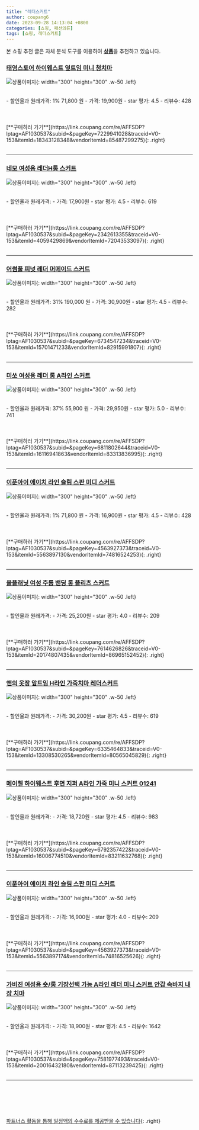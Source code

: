 ```yaml
---
title: "레더스커트"
author: coupang6
date: 2023-09-28 14:13:04 +0800
categories: [쇼핑, 패션의류]
tags: [쇼핑, 레더스커트]
---
```


본 쇼핑 추천 글은 자체 분석 도구를 이용하여 [**상품**](https://link.coupang.com/a/bao1ui)을 추천하고 있습니다.

### [태영스토어 하이웨스트 옆트임 미니 청치마](https://link.coupang.com/re/AFFSDP?lptag=AF1030537&subid=&pageKey=7229941028&traceid=V0-153&itemId=18343128348&vendorItemId=85487299275)

![상품이미지](https://thumbnail8.coupangcdn.com/thumbnails/remote/230x230ex/image/vendor_inventory/0d93/5271f589f101df3f50523698be538530238d5927c7d48b1dd27f63a397e5.jpg){: width="300" height="300" .w-50 .left}


<br>
- 할인율과 원래가격: 1%  71,800   원
- 가격: 19,900원
- star 평가: 4.5
- 리뷰수: 428
<br>
<br>
<br>
<br>
[**구매하러 가기**](https://link.coupang.com/re/AFFSDP?lptag=AF1030537&subid=&pageKey=7229941028&traceid=V0-153&itemId=18343128348&vendorItemId=85487299275){: .right}
<br>
<br>

---

### [네모 여성용 레더H롱 스커트](https://link.coupang.com/re/AFFSDP?lptag=AF1030537&subid=&pageKey=2342613355&traceid=V0-153&itemId=4059429869&vendorItemId=72043533097)

![상품이미지](https://thumbnail10.coupangcdn.com/thumbnails/remote/230x230ex/image/vendor_inventory/6f46/e3f029bb811284e9752dabfc8942e7ed695565389ee743951002cbe64696.jpg){: width="300" height="300" .w-50 .left}


<br>
- 할인율과 원래가격: 
- 가격: 17,900원
- star 평가: 4.5
- 리뷰수: 619
<br>
<br>
<br>
<br>
[**구매하러 가기**](https://link.coupang.com/re/AFFSDP?lptag=AF1030537&subid=&pageKey=2342613355&traceid=V0-153&itemId=4059429869&vendorItemId=72043533097){: .right}
<br>
<br>

---

### [어썸풀 피넛 레더 머메이드 스커트](https://link.coupang.com/re/AFFSDP?lptag=AF1030537&subid=&pageKey=6734547234&traceid=V0-153&itemId=15701471233&vendorItemId=82915991807)

![상품이미지](https://thumbnail10.coupangcdn.com/thumbnails/remote/230x230ex/image/rs_quotation_api/k0iih2vb/3ea217a3bd27483eb2de6ad4ecd6c147.jpg){: width="300" height="300" .w-50 .left}


<br>
- 할인율과 원래가격: 31%  190,000   원
- 가격: 30,900원
- star 평가: 4.5
- 리뷰수: 282
<br>
<br>
<br>
<br>
[**구매하러 가기**](https://link.coupang.com/re/AFFSDP?lptag=AF1030537&subid=&pageKey=6734547234&traceid=V0-153&itemId=15701471233&vendorItemId=82915991807){: .right}
<br>
<br>

---

### [미쏘 여성용 레더 롱 A라인 스커트](https://link.coupang.com/re/AFFSDP?lptag=AF1030537&subid=&pageKey=6811802644&traceid=V0-153&itemId=16116941863&vendorItemId=83313836995)

![상품이미지](https://thumbnail10.coupangcdn.com/thumbnails/remote/230x230ex/image/rs_quotation_api/qcafg1tg/4054144079cc4c4dbb40762bd57b7561.jpg){: width="300" height="300" .w-50 .left}


<br>
- 할인율과 원래가격: 37%  55,900   원
- 가격: 29,950원
- star 평가: 5.0
- 리뷰수: 741
<br>
<br>
<br>
<br>
[**구매하러 가기**](https://link.coupang.com/re/AFFSDP?lptag=AF1030537&subid=&pageKey=6811802644&traceid=V0-153&itemId=16116941863&vendorItemId=83313836995){: .right}
<br>
<br>

---

### [이푼아이 에이치 라인 슬림 스판 미디 스커트](https://link.coupang.com/re/AFFSDP?lptag=AF1030537&subid=&pageKey=4563927373&traceid=V0-153&itemId=5563897130&vendorItemId=74816524253)

![상품이미지](https://thumbnail9.coupangcdn.com/thumbnails/remote/230x230ex/image/retail/images/3361050866802895-42e9dff6-da42-4a3e-8259-7a2cbab5db4c.jpg){: width="300" height="300" .w-50 .left}


<br>
- 할인율과 원래가격: 1%  71,800   원
- 가격: 16,900원
- star 평가: 4.5
- 리뷰수: 428
<br>
<br>
<br>
<br>
[**구매하러 가기**](https://link.coupang.com/re/AFFSDP?lptag=AF1030537&subid=&pageKey=4563927373&traceid=V0-153&itemId=5563897130&vendorItemId=74816524253){: .right}
<br>
<br>

---

### [올플래닛 여성 주름 밴딩 롱 플리츠 스커트](https://link.coupang.com/re/AFFSDP?lptag=AF1030537&subid=&pageKey=7614626826&traceid=V0-153&itemId=20174807435&vendorItemId=86965152452)

![상품이미지](https://thumbnail6.coupangcdn.com/thumbnails/remote/230x230ex/image/vendor_inventory/2f19/a9b2c52dda4bee3873a68e0d30831a628d99bbdab080b0d5244cbe7df66e.jpg){: width="300" height="300" .w-50 .left}


<br>
- 할인율과 원래가격: 
- 가격: 25,200원
- star 평가: 4.0
- 리뷰수: 209
<br>
<br>
<br>
<br>
[**구매하러 가기**](https://link.coupang.com/re/AFFSDP?lptag=AF1030537&subid=&pageKey=7614626826&traceid=V0-153&itemId=20174807435&vendorItemId=86965152452){: .right}
<br>
<br>

---

### [앤의 옷장 앞트임 H라인 가죽치마 레더스커트](https://link.coupang.com/re/AFFSDP?lptag=AF1030537&subid=&pageKey=6335464833&traceid=V0-153&itemId=13308530265&vendorItemId=80565045829)

![상품이미지](https://thumbnail10.coupangcdn.com/thumbnails/remote/230x230ex/image/retail/images/2022/02/15/10/5/910cddd1-2e1a-4092-9835-56447f95416d.jpg){: width="300" height="300" .w-50 .left}


<br>
- 할인율과 원래가격: 
- 가격: 30,200원
- star 평가: 4.5
- 리뷰수: 619
<br>
<br>
<br>
<br>
[**구매하러 가기**](https://link.coupang.com/re/AFFSDP?lptag=AF1030537&subid=&pageKey=6335464833&traceid=V0-153&itemId=13308530265&vendorItemId=80565045829){: .right}
<br>
<br>

---

### [메이첼 하이웨스트 후면 지퍼 A라인 가죽 미니 스커트 01241](https://link.coupang.com/re/AFFSDP?lptag=AF1030537&subid=&pageKey=6792357422&traceid=V0-153&itemId=16006774510&vendorItemId=83211632768)

![상품이미지](https://thumbnail9.coupangcdn.com/thumbnails/remote/230x230ex/image/retail/images/2022/09/22/10/0/96547a21-47f6-4727-85d0-8317c6da25f8.jpg){: width="300" height="300" .w-50 .left}


<br>
- 할인율과 원래가격: 
- 가격: 18,720원
- star 평가: 4.5
- 리뷰수: 983
<br>
<br>
<br>
<br>
[**구매하러 가기**](https://link.coupang.com/re/AFFSDP?lptag=AF1030537&subid=&pageKey=6792357422&traceid=V0-153&itemId=16006774510&vendorItemId=83211632768){: .right}
<br>
<br>

---

### [이푼아이 에이치 라인 슬림 스판 미디 스커트](https://link.coupang.com/re/AFFSDP?lptag=AF1030537&subid=&pageKey=4563927373&traceid=V0-153&itemId=5563897174&vendorItemId=74816525626)

![상품이미지](https://thumbnail6.coupangcdn.com/thumbnails/remote/230x230ex/image/retail/images/5473644091801012-ff7e4f55-23cd-485d-b179-0fcc3a2fc370.jpg){: width="300" height="300" .w-50 .left}


<br>
- 할인율과 원래가격: 
- 가격: 16,900원
- star 평가: 4.0
- 리뷰수: 209
<br>
<br>
<br>
<br>
[**구매하러 가기**](https://link.coupang.com/re/AFFSDP?lptag=AF1030537&subid=&pageKey=4563927373&traceid=V0-153&itemId=5563897174&vendorItemId=74816525626){: .right}
<br>
<br>

---

### [가비진 여성용 숏/롱 기장선택 가능 A라인 레더 미니 스커트 안감 속바지 내장 치마](https://link.coupang.com/re/AFFSDP?lptag=AF1030537&subid=&pageKey=7581977493&traceid=V0-153&itemId=20016432180&vendorItemId=87113239425)

![상품이미지](https://thumbnail6.coupangcdn.com/thumbnails/remote/230x230ex/image/vendor_inventory/69e2/0cec5bc073784d9e2dcdb66cb5fdce18d87c846be37beb6fd789c2ff49a0.jpg){: width="300" height="300" .w-50 .left}


<br>
- 할인율과 원래가격: 
- 가격: 18,900원
- star 평가: 4.5
- 리뷰수: 1642
<br>
<br>
<br>
<br>
[**구매하러 가기**](https://link.coupang.com/re/AFFSDP?lptag=AF1030537&subid=&pageKey=7581977493&traceid=V0-153&itemId=20016432180&vendorItemId=87113239425){: .right}
<br>
<br>

---
<br><br><br><br><br> [파트너스 활동을 통해 일정액의 수수료를 제공받을 수 있습니다](https://link.coupang.com/a/bao1ui){: .right}
